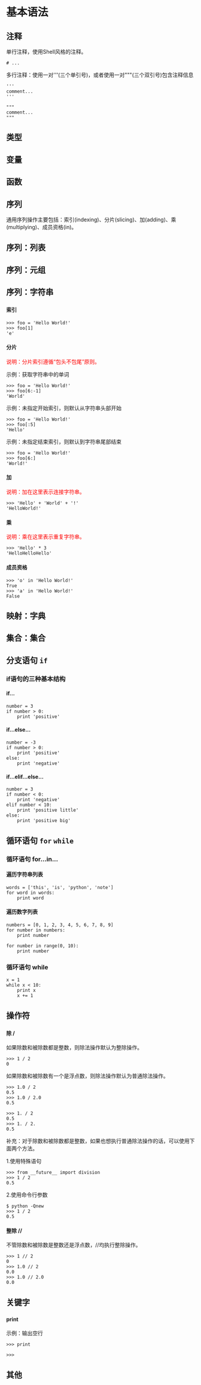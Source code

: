 # 基本语法

## 注释

单行注释，使用Shell风格的注释。

```
# ...
```

多行注释：使用一对'''(三个单引号)，或者使用一对"""(三个双引号)包含注释信息

```
'''
comment...
'''
```

```
"""
comment...
"""
```


## 类型


## 变量


## 函数


## 序列

通用序列操作主要包括：索引(indexing)、分片(slicing)、加(adding)、乘(multiplying)、成员资格(in)。


## 序列：列表


## 序列：元组


## 序列：字符串

###  

#### 索引

```
>>> foo = 'Hello World!'
>>> foo[1]
'e'
```


#### 分片

<font color="red">
说明：分片索引遵循“包头不包尾”原则。
</font>

示例：获取字符串中的单词

```
>>> foo = 'Hello World!'
>>> foo[6:-1]
'World'
```

示例：未指定开始索引，则默认从字符串头部开始

```
>>> foo = 'Hello World!'
>>> foo[:5]             
'Hello'
```

示例：未指定结束索引，则默认到字符串尾部结束

```
>>> foo = 'Hello World!'
>>> foo[6:]
'World!'
```


#### 加

<font color="red">
说明：加在这里表示连接字符串。
</font>

```
>>> 'Hello' + 'World' + '!'
'HelloWorld!'
```


#### 乘

<font color="red">
说明：乘在这里表示重复字符串。
</font>

```
>>> 'Hello' * 3
'HelloHelloHello'
```


#### 成员资格

```
>>> 'o' in 'Hello World!'
True
>>> 'a' in 'Hello World!' 
False
```


## 映射：字典


## 集合：集合


## 分支语句 `if`

### if语句的三种基本结构

#### if...

```
number = 3
if number > 0:
    print 'positive'
```


#### if...else...

```
number = -3
if number > 0:
    print 'positive'
else:
    print 'negative'
```


#### if...elif...else...

```
number = 3
if number < 0:
    print 'negative'
elif number < 10:
    print 'positive little'
else:
    print 'positive big'
```


## 循环语句 `for` `while`

### 循环语句 for...in...

#### 遍历字符串列表

```
words = ['this', 'is', 'python', 'note']
for word in words:
    print word
```


#### 遍历数字列表

```
numbers = [0, 1, 2, 3, 4, 5, 6, 7, 8, 9]
for number in numbers:
    print number
```

```
for number in range(0, 10):
    print number
```


### 循环语句 while

```
x = 1
while x < 10:
    print x
    x += 1
```


## 操作符

###  

#### 除 /

如果除数和被除数都是整数，则除法操作默认为整除操作。

```
>>> 1 / 2
0
```

如果除数和被除数有一个是浮点数，则除法操作默认为普通除法操作。

```
>>> 1.0 / 2
0.5
>>> 1.0 / 2.0
0.5
```
```
>>> 1. / 2
0.5
>>> 1. / 2.
0.5
```

补充：对于除数和被除数都是整数，如果也想执行普通除法操作的话，可以使用下面两个方法。

1.使用特殊语句

```
>>> from __future__ import division
>>> 1 / 2
0.5
```

2.使用命令行参数

```
$ python -Qnew
>>> 1 / 2
0.5
```

#### 整除 //

不管除数和被除数是整数还是浮点数，//均执行整除操作。

```
>>> 1 // 2
0
>>> 1.0 // 2
0.0
>>> 1.0 // 2.0
0.0
```


## 关键字

###  

#### print

示例：输出空行

```
>>> print

>>> 
```


## 其他

